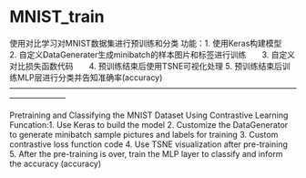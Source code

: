 # MNIST_train
使用对比学习对MNIST数据集进行预训练和分类
功能：1. 使用Keras构建模型
      2. 自定义DataGenerater生成minibatch的样本图片和标签进行训练
      3. 自定义对比损失函数代码
      4. 预训练结束后使用TSNE可视化处理
      5. 预训练结束后训练MLP层进行分类并告知准确率(accuracy)
———————————————————————————————————————————

Pretraining and Classifying the MNIST Dataset Using Contrastive Learning
Funcation:1. Use Keras to build the model
          2. Customize the DataGenerator to generate minibatch sample pictures and labels for training
          3. Custom contrastive loss function code
          4. Use TSNE visualization after pre-training
          5. After the pre-training is over, train the MLP layer to classify and inform the accuracy (accuracy)
